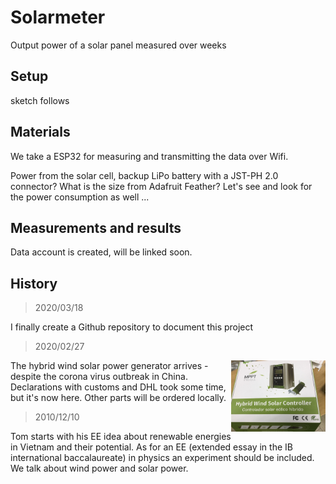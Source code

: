 # Solarmeter
Output power of a solar panel measured over weeks

## Setup

sketch follows

## Materials

We take a ESP32 for measuring and transmitting the data over Wifi.

Power from the solar cell, backup LiPo battery with a JST-PH 2.0 connector? What is the size from Adafruit Feather? Let's see and look for the power consumption as well ...

## Measurements and results

Data account is created, will be linked soon.

## History

> 2020/03/18

I finally create a Github repository to document this project

> 2020/02/27
<img src="pic/hybrid.jpg" width="30%" align="right">

The hybrid wind solar power generator arrives - despite the corona virus outbreak in China. Declarations with customs and DHL took some time, but it's now here. Other parts will be ordered locally.

> 2010/12/10

Tom starts with his EE idea about renewable energies in Vietnam and their potential. As for an EE (extended essay in the IB international baccalaureate) in physics an experiment should be included. We talk about wind power and solar power.
